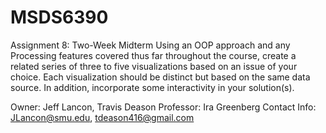 # MSDS6390
Assignment 8:  Two-Week Midterm
Using an OOP approach and any Processing features covered thus far throughout the course,
create a related series of three to five visualizations based on an issue of your choice.
Each visualization should be distinct but based on the same data source. 
In addition, incorporate some interactivity in your solution(s).

Owner: Jeff Lancon, Travis Deason
Professor: Ira Greenberg
Contact Info: JLancon@smu.edu, tdeason416@gmail.com
